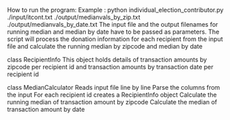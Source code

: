 How to run the program:
Example : python individual_election_contributor.py  ./input/itcont.txt ./output/medianvals_by_zip.txt  ./output/medianvals_by_date.txt
The input file and the output filenames for running median and median by date have to be passed as parameters.
The script will process the donation information for each recipient
from the input file and calculate the running median by zipcode
and median by date

class RecipientInfo
This object holds details of transaction amounts by zipcode per recipient id
and transaction amounts by transaction date per recipient id

class MedianCalculator
Reads input file line by line
Parse the columns from the input
For each recipient id creates a RecipientInfo object
Calculate the running median of transaction amount by zipcode
Calculate the median of transaction amount by date
